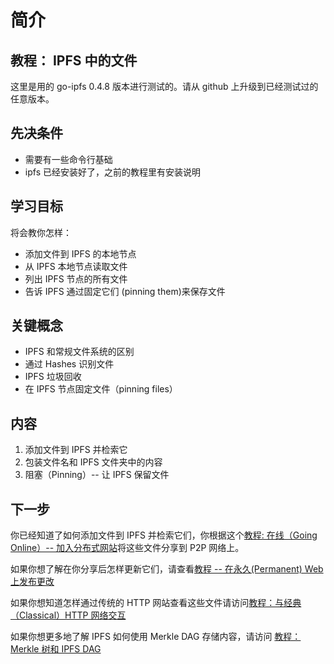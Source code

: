 # 简介

## 教程： IPFS 中的文件

这里是用的 go-ipfs 0.4.8 版本进行测试的。请从 github 上升级到已经测试过的任意版本。

## 先决条件

- 需要有一些命令行基础
- ipfs 已经安装好了，之前的教程里有安装说明

## 学习目标

将会教你怎样：

- 添加文件到 IPFS 的本地节点
- 从 IPFS 本地节点读取文件
- 列出 IPFS 节点的所有文件
- 告诉 IPFS 通过固定它们 (pinning them)来保存文件

## 关键概念

- IPFS 和常规文件系统的区别
- 通过 Hashes 识别文件
- IPFS 垃圾回收
- 在 IPFS 节点固定文件（pinning files）


## 内容

1. 添加文件到 IPFS 并检索它
2. 包装文件名和 IPFS 文件夹中的内容
3. 阻塞（Pinning）-- 让 IPFS 保留文件

## 下一步

你已经知道了如何添加文件到 IPFS 并检索它们，你根据这个[教程: 在线（Going Online）-- 加入分布式网站]()将这些文件分享到 P2P 网络上。

如果你想了解在你分享后怎样更新它们，请查看[教程 -- 在永久(Permanent) Web 上发布更改]()

如果你想知道怎样通过传统的 HTTP 网站查看这些文件请访问[教程：与经典（Classical）HTTP 网络交互]()

如果你想更多地了解 IPFS 如何使用 Merkle DAG 存储内容，请访问 [教程：Merkle 树和 IPFS DAG]()